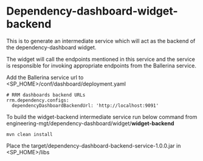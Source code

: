 # Dependency-dashboard-widget-backend

This is to generate an intermediate service which will act as the backend of the dependency-dashboard widget. 

The widget will call the endpoints mentioned in this service and the service is responsible for invoking appropriate endpoints from the Ballerina service.

Add the Ballerina service url to <SP_HOME>/conf/dashboard/deployment.yaml
```
# RRM dashboards backend URLs
rrm.dependency.configs:
  dependencyDashboardBackendUrl: 'http://localhost:9091'
```

To build the widget-backend intermediate service run below command from 
engineering-mgt/dependency-dashboard/widget/**widget-backend**
```
mvn clean install
```
Place the target/dependency-dashboard-backend-service-1.0.0.jar in <SP_HOME>/libs
